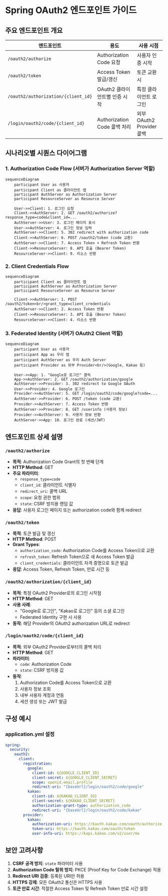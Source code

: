 # Spring OAuth2 엔드포인트 가이드

## 주요 엔드포인트 개요

| 엔드포인트 | 용도 | 사용 시점 |
|-----------|------|----------|
| `/oauth2/authorize` | Authorization Code 요청 | 사용자 인증 시작 |
| `/oauth2/token` | Access Token 발급/갱신 | 토큰 교환 시 |
| `/oauth2/authorization/{client_id}` | OAuth2 클라이언트별 인증 시작 | 특정 클라이언트 로그인 |
| `/login/oauth2/code/{client_id}` | Authorization Code 콜백 처리 | 외부 OAuth2 Provider 콜백 |

## 시나리오별 시퀀스 다이어그램

### 1. Authorization Code Flow (서버가 Authorization Server 역할)

```mermaid
sequenceDiagram
    participant User as 사용자
    participant Client as 클라이언트 앱
    participant AuthServer as Authorization Server
    participant ResourceServer as Resource Server

    User->>Client: 1. 로그인 요청
    Client->>AuthServer: 2. GET /oauth2/authorize?response_type=code&client_id=...
    AuthServer->>User: 3. 로그인 페이지 표시
    User->>AuthServer: 4. 로그인 정보 입력
    AuthServer->>Client: 5. 302 redirect with authorization code
    Client->>AuthServer: 6. POST /oauth2/token (code 교환)
    AuthServer->>Client: 7. Access Token + Refresh Token 반환
    Client->>ResourceServer: 8. API 호출 (Bearer Token)
    ResourceServer->>Client: 9. 리소스 반환
```

### 2. Client Credentials Flow

```mermaid
sequenceDiagram
    participant Client as 클라이언트 앱
    participant AuthServer as Authorization Server
    participant ResourceServer as Resource Server

    Client->>AuthServer: 1. POST /oauth2/token<br/>grant_type=client_credentials
    AuthServer->>Client: 2. Access Token 반환
    Client->>ResourceServer: 3. API 호출 (Bearer Token)
    ResourceServer->>Client: 4. 리소스 반환
```

### 3. Federated Identity (서버가 OAuth2 Client 역할)

```mermaid
sequenceDiagram
    participant User as 사용자
    participant App as 우리 앱
    participant AuthServer as 우리 Auth Server
    participant Provider as 외부 Provider<br/>(Google, Kakao 등)

    User->>App: 1. "Google로 로그인" 클릭
    App->>AuthServer: 2. GET /oauth2/authorization/google
    AuthServer->>Provider: 3. 302 redirect to Google OAuth
    User->>Provider: 4. Google 로그인
    Provider->>AuthServer: 5. GET /login/oauth2/code/google?code=...
    AuthServer->>Provider: 6. POST /token (code 교환)
    Provider->>AuthServer: 7. Access Token 반환
    AuthServer->>Provider: 8. GET /userinfo (사용자 정보)
    Provider->>AuthServer: 9. 사용자 정보 반환
    AuthServer->>App: 10. 로그인 완료 (세션/JWT)
```

## 엔드포인트 상세 설명

### `/oauth2/authorize`
- **목적**: Authorization Code Grant의 첫 번째 단계
- **HTTP Method**: GET
- **주요 파라미터**:
    - `response_type=code`
    - `client_id`: 클라이언트 식별자
    - `redirect_uri`: 콜백 URL
    - `scope`: 요청 권한 범위
    - `state`: CSRF 방지용 랜덤 값
- **응답**: 사용자 로그인 페이지 또는 authorization code와 함께 redirect

### `/oauth2/token`
- **목적**: 토큰 발급 및 갱신
- **HTTP Method**: POST
- **Grant Types**:
    - `authorization_code`: Authorization Code를 Access Token으로 교환
    - `refresh_token`: Refresh Token으로 새 Access Token 발급
    - `client_credentials`: 클라이언트 자격 증명으로 토큰 발급
- **응답**: Access Token, Refresh Token, 만료 시간 등

### `/oauth2/authorization/{client_id}`
- **목적**: 특정 OAuth2 Provider로의 로그인 시작점
- **HTTP Method**: GET
- **사용 사례**:
    - "Google로 로그인", "Kakao로 로그인" 등의 소셜 로그인
    - Federated Identity 구현 시 사용
- **동작**: 해당 Provider의 OAuth2 authorization URL로 redirect

### `/login/oauth2/code/{client_id}`
- **목적**: 외부 OAuth2 Provider로부터의 콜백 처리
- **HTTP Method**: GET
- **파라미터**:
    - `code`: Authorization Code
    - `state`: CSRF 방지용 값
- **동작**:
    1. Authorization Code를 Access Token으로 교환
    2. 사용자 정보 조회
    3. 내부 사용자 계정과 연동
    4. 세션 생성 또는 JWT 발급

## 구성 예시

### application.yml 설정
```yaml
spring:
  security:
    oauth2:
      client:
        registration:
          google:
            client-id: ${GOOGLE_CLIENT_ID}
            client-secret: ${GOOGLE_CLIENT_SECRET}
            scope: openid,email,profile
            redirect-uri: "{baseUrl}/login/oauth2/code/google"
          kakao:
            client-id: ${KAKAO_CLIENT_ID}
            client-secret: ${KAKAO_CLIENT_SECRET}
            authorization-grant-type: authorization_code
            redirect-uri: "{baseUrl}/login/oauth2/code/kakao"
        provider:
          kakao:
            authorization-uri: https://kauth.kakao.com/oauth/authorize
            token-uri: https://kauth.kakao.com/oauth/token
            user-info-uri: https://kapi.kakao.com/v2/user/me
```

## 보안 고려사항

1. **CSRF 공격 방지**: `state` 파라미터 사용
2. **Authorization Code 탈취 방지**: PKCE (Proof Key for Code Exchange) 적용
3. **Redirect URI 검증**: 등록된 URI만 허용
4. **HTTPS 강제**: 모든 OAuth2 통신은 HTTPS 사용
5. **토큰 만료 시간**: 적절한 Access Token 및 Refresh Token 만료 시간 설정